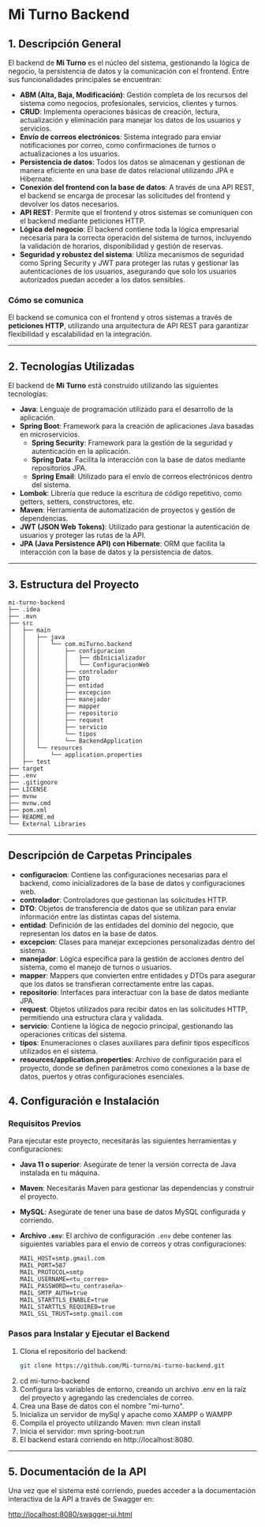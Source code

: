 # Mi Turno Backend

## 1. Descripción General

El backend de **Mi Turno** es el núcleo del sistema, gestionando la lógica de negocio, la persistencia de datos y la comunicación con el frontend. Entre sus funcionalidades principales se encuentran:

- **ABM (Alta, Baja, Modificación)**: Gestión completa de los recursos del sistema como negocios, profesionales, servicios, clientes y turnos.
- **CRUD**: Implementa operaciones básicas de creación, lectura, actualización y eliminación para manejar los datos de los usuarios y servicios.
- **Envío de correos electrónicos**: Sistema integrado para enviar notificaciones por correo, como confirmaciones de turnos o actualizaciones a los usuarios.
- **Persistencia de datos**: Todos los datos se almacenan y gestionan de manera eficiente en una base de datos relacional utilizando JPA e Hibernate.
- **Conexión del frontend con la base de datos**: A través de una API REST, el backend se encarga de procesar las solicitudes del frontend y devolver los datos necesarios.
- **API REST**: Permite que el frontend y otros sistemas se comuniquen con el backend mediante peticiones HTTP.
- **Lógica del negocio**: El backend contiene toda la lógica empresarial necesaria para la correcta operación del sistema de turnos, incluyendo la validación de horarios, disponibilidad y gestión de reservas.
- **Seguridad y robustez del sistema**: Utiliza mecanismos de seguridad como Spring Security y JWT para proteger las rutas y gestionar las autenticaciones de los usuarios, asegurando que solo los usuarios autorizados puedan acceder a los datos sensibles.

### Cómo se comunica

El backend se comunica con el frontend y otros sistemas a través de **peticiones HTTP**, utilizando una arquitectura de API REST para garantizar flexibilidad y escalabilidad en la integración.

---

## 2. Tecnologías Utilizadas

El backend de **Mi Turno** está construido utilizando las siguientes tecnologías:

- **Java**: Lenguaje de programación utilizado para el desarrollo de la aplicación.
- **Spring Boot**: Framework para la creación de aplicaciones Java basadas en microservicios.
  - **Spring Security**: Framework para la gestión de la seguridad y autenticación en la aplicación.
  - **Spring Data**: Facilita la interacción con la base de datos mediante repositorios JPA.
  - **Spring Email**: Utilizado para el envío de correos electrónicos dentro del sistema.
- **Lombok**: Librería que reduce la escritura de código repetitivo, como getters, setters, constructores, etc.
- **Maven**: Herramienta de automatización de proyectos y gestión de dependencias.
- **JWT (JSON Web Tokens)**: Utilizado para gestionar la autenticación de usuarios y proteger las rutas de la API.
- **JPA (Java Persistence API) con Hibernate**: ORM que facilita la interacción con la base de datos y la persistencia de datos.

---

## 3. Estructura del Proyecto
```
mi-turno-backend
├── .idea
├── .mvn
├── src
│   ├── main
│   │   ├── java
│   │   │   └── com.miTurno.backend
│   │   │       ├── configuracion
│   │   │       │   ├── dbInicializador
│   │   │       │   └── ConfiguracionWeb
│   │   │       ├── controlador
│   │   │       ├── DTO
│   │   │       ├── entidad
│   │   │       ├── excepcion
│   │   │       ├── manejador
│   │   │       ├── mapper
│   │   │       ├── repositorio
│   │   │       ├── request
│   │   │       ├── servicio
│   │   │       └── tipos
│   │   │       └── BackendApplication
│   │   └── resources
│   │       └── application.properties
│   ├── test
├── target
├── .env
├── .gitignore
├── LICENSE
├── mvnw
├── mvnw.cmd
├── pom.xml
├── README.md
└── External Libraries
````
---

## Descripción de Carpetas Principales

- **configuracion**: Contiene las configuraciones necesarias para el backend, como inicializadores de la base de datos y configuraciones web.
- **controlador**: Controladores que gestionan las solicitudes HTTP.
- **DTO**: Objetos de transferencia de datos que se utilizan para enviar información entre las distintas capas del sistema.
- **entidad**: Definición de las entidades del dominio del negocio, que representan los datos en la base de datos.
- **excepcion**: Clases para manejar excepciones personalizadas dentro del sistema.
- **manejador**: Lógica específica para la gestión de acciones dentro del sistema, como el manejo de turnos o usuarios.
- **mapper**: Mappers que convierten entre entidades y DTOs para asegurar que los datos se transfieran correctamente entre las capas.
- **repositorio**: Interfaces para interactuar con la base de datos mediante JPA.
- **request**: Objetos utilizados para recibir datos en las solicitudes HTTP, permitiendo una estructura clara y validada.
- **servicio**: Contiene la lógica de negocio principal, gestionando las operaciones críticas del sistema.
- **tipos**: Enumeraciones o clases auxiliares para definir tipos específicos utilizados en el sistema.
- **resources/application.properties**: Archivo de configuración para el proyecto, donde se definen parámetros como conexiones a la base de datos, puertos y otras configuraciones esenciales.

## 4. Configuración e Instalación

### Requisitos Previos

Para ejecutar este proyecto, necesitarás las siguientes herramientas y configuraciones:

- **Java 11 o superior**: Asegúrate de tener la versión correcta de Java instalada en tu máquina.
- **Maven**: Necesitarás Maven para gestionar las dependencias y construir el proyecto.
- **MySQL**: Asegúrate de tener una base de datos MySQL configurada y corriendo.
- **Archivo `.env`**: El archivo de configuración `.env` debe contener las siguientes variables para el envío de correos y otras configuraciones:

    ```env
    MAIL_HOST=smtp.gmail.com
    MAIL_PORT=587
    MAIL_PROTOCOL=smtp
    MAIL_USERNAME=<tu_correo>
    MAIL_PASSWORD=<tu_contraseña>
    MAIL_SMTP_AUTH=true
    MAIL_STARTTLS_ENABLE=true
    MAIL_STARTTLS_REQUIRED=true
    MAIL_SSL_TRUST=smtp.gmail.com
    ```

### Pasos para Instalar y Ejecutar el Backend

1. Clona el repositorio del backend:
   ```bash
   git clone https://github.com/Mi-turno/mi-turno-backend.git
2. cd mi-turno-backend
3. Configura las variables de entorno, creando un archivo .env en la raíz del proyecto y agregando las credenciales de correo.
4. Crea una Base de datos con el nombre "mi-turno".
5. Inicializa un servidor de mySql y apache como XAMPP o WAMPP
6. Compila el proyecto utilizando Maven:
   mvn clean install
7. Inicia el servidor:
   mvn spring-boot:run
8. El backend estará corriendo en http://localhost:8080.

---

## 5. Documentación de la API

Una vez que el sistema esté corriendo, puedes acceder a la documentación interactiva de la API a través de Swagger en:

[http://localhost:8080/swagger-ui.html](http://localhost:8080/swagger-ui.html)
